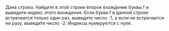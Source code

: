 Дана строка. Найдите в этой строке второе вхождение буквы f и выведите индекс этого 
вхождения. Если буква f в данной строке встречается только один раз, выведите число -1, 
а если не встречается ни разу, выведите число -2. Индексы нумеруются с нуля.
